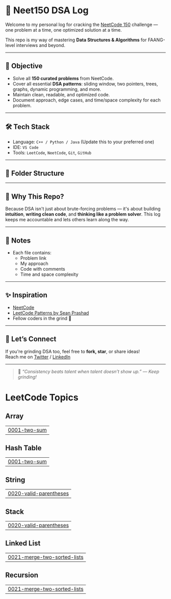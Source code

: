 # 🧠 Neet150 DSA Log

Welcome to my personal log for cracking the [NeetCode 150](https://neetcode.io/practice) challenge — one problem at a time, one optimized solution at a time.

This repo is my way of mastering **Data Structures & Algorithms** for FAANG-level interviews and beyond.

---

## 🚀 Objective

- Solve all **150 curated problems** from NeetCode.
- Cover all essential **DSA patterns**: sliding window, two pointers, trees, graphs, dynamic programming, and more.
- Maintain clean, readable, and optimized code.
- Document approach, edge cases, and time/space complexity for each problem.

---

## 🛠️ Tech Stack

- Language: `C++ / Python / Java` (Update this to your preferred one)
- IDE: `VS Code`
- Tools: `LeetCode`, `NeetCode`, `Git`, `GitHub`

---

## 📁 Folder Structure


---


## 🧠 Why This Repo?

Because DSA isn't just about brute-forcing problems — it's about building **intuition**, **writing clean code**, and **thinking like a problem solver**. This log keeps me accountable and lets others learn along the way.

---

## 📌 Notes

- Each file contains:
  - Problem link
  - My approach
  - Code with comments
  - Time and space complexity

---

## ✨ Inspiration

- [NeetCode](https://neetcode.io/)
- [LeetCode Patterns by Sean Prashad](https://seanprashad.com/leetcode-patterns/)
- Fellow coders in the grind 💪

---

## 🙌 Let’s Connect

If you're grinding DSA too, feel free to **fork, star**, or share ideas!  
Reach me on [Twitter](https://twitter.com/kartGeek) / [LinkedIn](https://www.linkedin.com/in/karthik-suresh007/)

---

> 🧠 *“Consistency beats talent when talent doesn’t show up.” — Keep grinding!*

<!---LeetCode Topics Start-->
# LeetCode Topics
## Array
|  |
| ------- |
| [0001-two-sum](https://github.com/karthiksuresh007/neet150-dsa-log/tree/master/0001-two-sum) |
## Hash Table
|  |
| ------- |
| [0001-two-sum](https://github.com/karthiksuresh007/neet150-dsa-log/tree/master/0001-two-sum) |
## String
|  |
| ------- |
| [0020-valid-parentheses](https://github.com/karthiksuresh007/neet150-dsa-log/tree/master/0020-valid-parentheses) |
## Stack
|  |
| ------- |
| [0020-valid-parentheses](https://github.com/karthiksuresh007/neet150-dsa-log/tree/master/0020-valid-parentheses) |
## Linked List
|  |
| ------- |
| [0021-merge-two-sorted-lists](https://github.com/karthiksuresh007/neet150-dsa-log/tree/master/0021-merge-two-sorted-lists) |
## Recursion
|  |
| ------- |
| [0021-merge-two-sorted-lists](https://github.com/karthiksuresh007/neet150-dsa-log/tree/master/0021-merge-two-sorted-lists) |
<!---LeetCode Topics End-->
